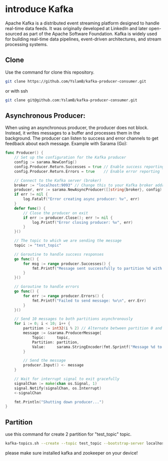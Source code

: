 # introduce Kafka

Apache Kafka is a distributed event streaming platform designed to handle real-time data feeds. It was originally developed at LinkedIn and later open-sourced as part of the Apache Software Foundation. Kafka is widely used for building real-time data pipelines, event-driven architectures, and stream processing systems.

## Clone

Use the command for clone this repository.

```bash
git clone https://github.com/YslamB/kafka-producer-consumer.git
```
or with ssh 
```bash
git clone git@github.com:YslamB/kafka-producer-consumer.git
```

## Asynchronous Producer:

When using an asynchronous producer, the producer does not block. Instead, it writes messages to a buffer and processes them in the background.
The producer can listen to success and error channels to get feedback about each message.
Example with Sarama (Go):

```go
func Producer() {
	// Set up the configuration for the Kafka producer
	config := sarama.NewConfig()
	config.Producer.Return.Successes = true // Enable success reporting
	config.Producer.Return.Errors = true    // Enable error reporting

	// Connect to the Kafka server (broker)
	broker := "localhost:9093" // Change this to your Kafka broker address
	producer, err := sarama.NewAsyncProducer([]string{broker}, config)
	if err != nil {
		log.Fatalf("Error creating async producer: %v", err)
	}
	defer func() {
		// Close the producer on exit
		if err := producer.Close(); err != nil {
			log.Printf("Error closing producer: %v", err)
		}
	}()

	// The topic to which we are sending the message
	topic := "test_topic"

	// Goroutine to handle success responses
	go func() {
		for msg := range producer.Successes() {
			fmt.Printf("Message sent successfully to partition %d with offset %d\n", msg.Partition, msg.Offset)
		}
	}()

	// Goroutine to handle errors
	go func() {
		for err := range producer.Errors() {
			fmt.Printf("Failed to send message: %v\n", err.Err)
		}
	}()

	// Send 10 messages to both partitions asynchronously
	for i := 0; i < 10; i++ {
		partition := int32(i % 2) // Alternate between partition 0 and 1
		message := &sarama.ProducerMessage{
			Topic:     topic,
			Partition: partition,
			Value:     sarama.StringEncoder(fmt.Sprintf("Message %d to partition %d \n", i+1, partition)),
		}

		// Send the message
		producer.Input() <- message
	}

	// Wait for interrupt signal to exit gracefully
	signalChan := make(chan os.Signal, 1)
	signal.Notify(signalChan, os.Interrupt)
	<-signalChan

	fmt.Println("Shutting down producer...")
}


```

## Partition

use this command for create 2 partition for "test_topic" topic.
```bash
kafka-topics.sh --create --topic test_topic --bootstrap-server localhost:9092 --partitions 2 --replication-factor 1

```
please make sure installed kafka and zookeeper on your device!
